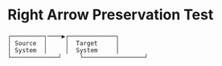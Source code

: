 # Right Arrow Preservation Test

```
┌─────────┐────▶┌─────────────┐
│ Source  │     │  Target     │
│ System  │     │  System     │
└─────────────┘     └─────────────────┘
```